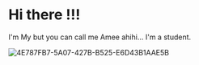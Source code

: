 # Hi there !!!
I'm My but you can call me Amee ahihi...
I'm a student.

![4E787FB7-5A07-427B-B525-E6D43B1AAE5B](https://user-images.githubusercontent.com/89174992/131129807-88eefa49-2000-4471-bd6f-e23eff567867.jpeg)
